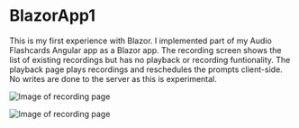 # BlazorApp1
This is my first experience with Blazor. I implemented part of my Audio Flashcards Angular app as a Blazor app. The recording
screen shows the list of existing recordings but has no playback or recording funtionality. The playback page plays recordings and reschedules
the prompts client-side. No writes are done to the server as this is experimental.

![Image of recording page](https://github.com/vivajohn/screenshots/blob/master/blazor_playback.png)


![Image of recording page](https://github.com/vivajohn/screenshots/blob/master/blazor_record.png)
